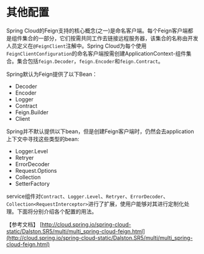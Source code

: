 # 其他配置

Spring Cloud的Feign支持的核心概念(之一)是命名客户端。每个Feign客户端都是组件集合的一部分，它们按需共同工作去链接远程服务器，该集合的名称由开发人员定义在`@FeignClient`注解中。Spring Cloud为每个使用`FeignClientConfiguration`的命名客户端按需创建ApplicationContext-组件集合。集合包括`feign.Decoder`，`feign.Encoder`和`feign.Contract`。

Spring默认为Feign提供了以下Bean：

- Decoder
- Encoder
- Logger
- Contract
- Feign.Builder
- Client

Spring并不默认提供以下bean，但是创建Feign客户端时，仍然会去application上下文中寻找这些类型的bean:

- Logger.Level
- Retryer
- ErrorDecoder
- Request.Options
- Collection<RequestInterceptor>
- SetterFactory

service组件对`Contract`、`Logger.Level`、`Retryer`、`ErrorDecoder`、`Collection<RequestInterceptor>`进行了扩展，使用户能够对其进行定制化处理。下面将分别介绍各个配置的用法。

【参考文档】
[http://cloud.spring.io/spring-cloud-static/Dalston.SR5/multi/multi_spring-cloud-feign.html](http://cloud.spring.io/spring-cloud-static/Dalston.SR5/multi/multi_spring-cloud-feign.html)